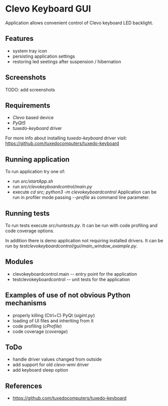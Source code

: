 # Clevo Keyboard GUI

Application allows convenient control of Clevo keyboard LED backlight.


## Features
- system tray icon
- persisting application settings
- restoring led seetings after suspension / hibernation


## Screenshots
TODO: add screenshots


## Requirements
- *Clevo* based device
- *PyQt5*
- *tuxedo-keyboard* driver

For more info about installing *tuxedo-keyboard* driver visit:
https://github.com/tuxedocomputers/tuxedo-keyboard


## Running application

To run application try one of:
- run *src/startApp.sh*
- run *src/clevokeyboardcontrol/main.py* 
- execute *cd src; python3 -m clevokeyboardcontrol*
Application can be run in profiler mode passing *--profile* as command line parameter. 


## Running tests

To run tests execute *src/runtests.py*. It can be run with code profiling 
and code coverage options.

In addition there is demo application not requiring installed drivers. It 
can be run by *testclevokeyboardcontrol/gui/main_window_example.py*.


## Modules
- clevokeyboardcontrol.main -- entry point for the application
- testclevokeyboardcontrol -- unit tests for the application


## Examples of use of not obvious Python mechanisms
- properly killing (Ctrl+C) PyQt (*sigint.py*)
- loading of UI files and inheriting from it
- code profiling (*cProfile*)
- code coverage (*coverage*)


## ToDo
- handle driver values changed from outside
- add support for old *clevo-wmi* driver
- add keyboard sleep option


## References
- https://github.com/tuxedocomputers/tuxedo-keyboard


